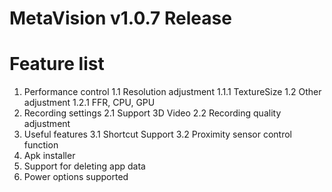 MetaVision v1.0.7 Release
=============
# Feature list
1. Performance control
1.1 Resolution adjustment
1.1.1 TextureSize
1.2 Other adjustment
1.2.1 FFR, CPU, GPU
2. Recording settings
2.1 Support 3D Video
2.2 Recording quality adjustment
3. Useful features
3.1 Shortcut Support
3.2 Proximity sensor control function
4. Apk installer
5. Support for deleting app data
6. Power options supported